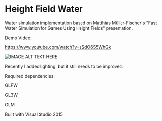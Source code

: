 # Height Field Water

Water simulation implementation based on Matthias Müller-Fischer's "Fast Water Simulation for Games Using Height Fields" presentation.

Demo Video:

https://www.youtube.com/watch?v=zSdO6S5WhGk

![IMAGE ALT TEXT HERE](https://img.youtube.com/vi/zSdO6S5WhGk/0.jpg)

Recently I added lighting, but it still needs to be improved.

Required dependencies:

GLFW

GL3W

GLM

Built with Visual Studio 2015

